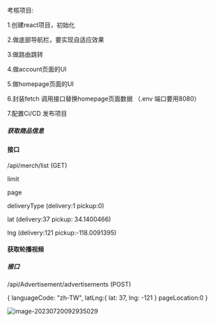 考核项目:

1.创建react项目，初始化

2.做底部导航栏，要实现自适应效果

3.做路由跳转

4.做account页面的UI

5.做homepage页面的UI

6.封装fetch 调用接口替换homepage页面数据 （.env 端口要用8080）

7.配置Ci/CD  发布项目




##### 获取商品信息
#### 接口
/api/merch/list   (GET)

limit  

 page 

deliveryType (delivery:1   pickup:0)

 lat (delivery:37   pickup: 34.1400466)

lng  (delivery:121  pickup:-118.0091395)

####  获取轮播视频
##### 接口

/api/Advertisement/advertisements   (POST)

{
languageCode: "zh-TW",
latLng:{
  lat: 37,
  lng: -121
}
pageLocation:0
}


![image-20230720092935029](https://github.com/hylsss/studyRecord/assets/62007319/bfb73cc0-2f35-4f0e-86d7-623e0d17d8c0)
